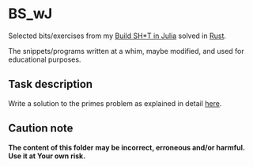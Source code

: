 # BS_wJ

Selected bits/exercises from my [Build SH\*T in Julia](https://b-lukaszuk.github.io/BS_wJ_eng/) solved in [Rust](https://www.rust-lang.org/).

The snippets/programs written at a whim, maybe modified, and used for educational purposes.

## Task description

Write a solution to the primes problem as explained in detail [here](https://b-lukaszuk.github.io/BS_wJ_eng/bile.html).

## Caution note

**The content of this folder may be incorrect, erroneous and/or harmful. Use it at Your own risk.**
